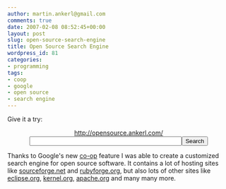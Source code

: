 ```yaml
---
author: martin.ankerl@gmail.com
comments: true
date: 2007-02-08 08:52:45+00:00
layout: post
slug: open-source-search-engine
title: Open Source Search Engine
wordpress_id: 81
categories:
- programming
tags:
- coop
- google
- open source
- search engine
---
```


Give it a try:

<center>
<a href="http://opensource.ankerl.com/">http://opensource.ankerl.com/</a>
<form id="searchbox_006156709672261707051:fmqpupckn3m" action="http://www.google.com/cse"><input type="hidden" name="cx" value="006156709672261707051:fmqpupckn3m" /><input name="q" type="text" size="40" /><input type="submit" name="sa" value="Search" /><input type="hidden" name="cof" value="FORID:1" /></form><script type="text/javascript" src="http://www.google.com/coop/cse/brand?form=searchbox_006156709672261707051%3Afmqpupckn3m"></script>
</center>

Thanks to Google's new [co-op](http://www.google.com/coop/) feature I was able to create a customized search engine for open source software. It contains a lot of hosting sites like [sourceforge.net](http://sourceforge.net/) and [rubyforge.org](http://rubyforge.org/), but also lots of other sites like [eclipse.org](http://www.eclipse.org/), [kernel.org](http://kernel.org/), [apache.org](http://apache.org/) and many many more.

